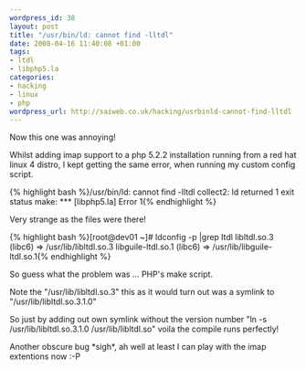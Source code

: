 ```yaml
--- 
wordpress_id: 38
layout: post
title: "/usr/bin/ld: cannot find -lltdl"
date: 2008-04-16 11:40:08 +01:00
tags: 
- ltdl
- libphp5.la
categories: 
- hacking
- linux
- php
wordpress_url: http://saiweb.co.uk/hacking/usrbinld-cannot-find-lltdl
---
```

<p>Now this one was annoying!</p>
<p>Whilst adding imap support to a php 5.2.2 installation running from a red hat linux 4 distro, I kept getting the same error, when running my custom config script.</p>
<p>{% highlight bash %}/usr/bin/ld: cannot find -lltdl
collect2: ld returned 1 exit status
make: *** [libphp5.la] Error 1{% endhighlight %}</p>
<p>Very strange as the files were there!</p>
<p>{% highlight bash %}[root@dev01 ~]# ldconfig -p |grep ltdl
        libltdl.so.3 (libc6) => /usr/lib/libltdl.so.3
        libguile-ltdl.so.1 (libc6) => /usr/lib/libguile-ltdl.so.1{% endhighlight %}</p>
<p>So guess what the problem was ... PHP's make script.</p>
<p>Note the "/usr/lib/libltdl.so.3" this as it would turn out was a symlink to "/usr/lib/libltdl.so.3.1.0" </p>
<p>So just by adding out own symlink without the version number "ln -s /usr/lib/libltdl.so.3.1.0 /usr/lib/libltdl.so" voila the compile runs perfectly!</p>
<p>Another obscure bug *sigh*, ah well at least I can play with the imap extentions now :-P</p>
